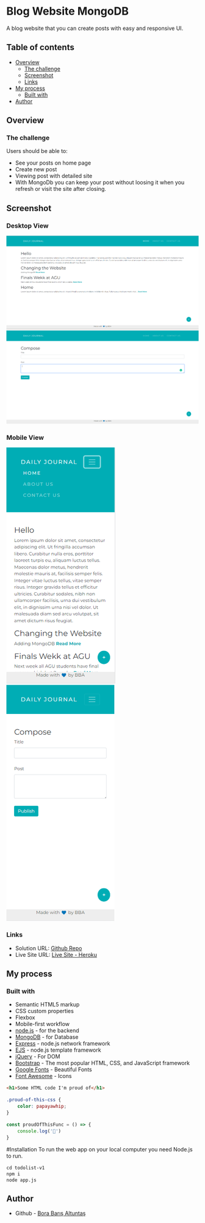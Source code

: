 # Blog Website  MongoDB 

A blog website that you can create posts with easy and responsive UI.

## Table of contents

- [Overview](#overview)
    - [The challenge](#the-challenge)
    - [Screenshot](#screenshot)
    - [Links](#links)
- [My process](#my-process)
    - [Built with](#built-with)
- [Author](#author)


## Overview

### The challenge

Users should be able to:

- See your posts on home page 
- Create new post 
- Viewing post with detailed site
- With MongoDb you can keep your post without loosing it when you refresh or visit the site after closing.

## Screenshot

### Desktop View
![](design/ss1.png)
![](design/ss2.png)



### Mobile View
![](design/mss1.png)
![](design/mss2.png)

### Links
- Solution URL: [Github Repo](https://github.com/bbaltuntas/Blog-Website)
- Live Site URL: [Live Site - Heroku](https://dashboard.heroku.com/apps/desolate-hollows-79622)

## My process

### Built with

- Semantic HTML5 markup
- CSS custom properties
- Flexbox
- Mobile-first workflow
- [node.js](http://nodejs.org) - for the backend
- [MongoDB](https://www.mongodb.com/) - for Database
- [Express](https://expressjs.com) - node.js network framework
- [EJS](https://ejs.co) - node.js template framework
- [jQuery](https://jquery.com/) - For DOM
- [Bootstrap](https://getbootstrap.com/) - The most popular HTML, CSS, and JavaScript framework
- [Google Fonts](https://fonts.google.com) - Beautiful Fonts
- [Font Awesome](https://fontawesome.com/) - Icons


```html
<h1>Some HTML code I'm proud of</h1>
```

```css
.proud-of-this-css {
    color: papayawhip;
}
```

```js
const proudOfThisFunc = () => {
    console.log('🎉')
}
```
#Installation
To run the web app on your local computer you need Node.js to run.
```
cd todolist-v1
npm i
node app.js
```
## Author

- Github - [Bora Barış Altuntaş](https://github.com/bbaltuntas)
